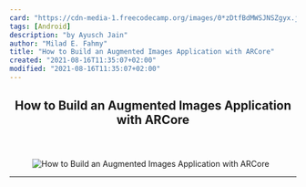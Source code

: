 ```yaml
---
card: "https://cdn-media-1.freecodecamp.org/images/0*zDtfBdMWSJNSZgyx.jpeg"
tags: [Android]
description: "by Ayusch Jain"
author: "Milad E. Fahmy"
title: "How to Build an Augmented Images Application with ARCore"
created: "2021-08-16T11:35:07+02:00"
modified: "2021-08-16T11:35:07+02:00"
---
```

<div class="site-wrapper">
<main id="site-main" class="site-main outer">
<div class="inner">
<article class="post-full post tag-android tag-augmented-reality tag-software-engineering tag-artificial-intelligence tag-technology ">
<header class="post-full-header">
<h1 class="post-full-title">How to Build an Augmented Images Application with ARCore</h1>
</header>
<figure class="post-full-image">
<picture>
<source media="(max-width: 700px)" sizes="1px" srcset="data:image/gif;base64,R0lGODlhAQABAIAAAAAAAP///yH5BAEAAAAALAAAAAABAAEAAAIBRAA7 1w">
<source media="(min-width: 701px)" sizes="(max-width: 800px) 400px,
(max-width: 1170px) 700px,
1400px" srcset="https://cdn-media-1.freecodecamp.org/images/0*zDtfBdMWSJNSZgyx.jpeg 300w,
https://cdn-media-1.freecodecamp.org/images/0*zDtfBdMWSJNSZgyx.jpeg 600w,
https://cdn-media-1.freecodecamp.org/images/0*zDtfBdMWSJNSZgyx.jpeg 1000w,
https://cdn-media-1.freecodecamp.org/images/0*zDtfBdMWSJNSZgyx.jpeg 2000w">
<img onerror="this.style.display='none'" src="https://cdn-media-1.freecodecamp.org/images/0*zDtfBdMWSJNSZgyx.jpeg" alt="How to Build an Augmented Images Application with ARCore">
</picture>
</figure>
<section class="post-full-content">
<div class="post-content medium-migrated-article">
</div>
<hr>
</section>
</article>
</div>
</main>
</div>
<!-- Google Tag Manager (noscript) -->
<!-- End Google Tag Manager (noscript) -->
